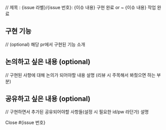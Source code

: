 // 제목 : {issue 라벨}/{issue 번호}: {이슈 내용} 구현 완료 or ~ {이슈 내용} 작업 완료

## 구현 기능 
// (optional) 해당 pr에서 구현된 기능 소개


## 논의하고 싶은 내용 (optional) 
// 구현된 사항에 대해 논의가 되어야할 내용 설명 (리뷰 시 주목해서 봐줬으면 하는 부분)


## 공유하고 싶은 내용 (optional) 
// 구현하면서 추가된 공유되어야할 사항들(설정 시 필요한 id/pw 라던가) 설명

    
Close #{issue 번호}
